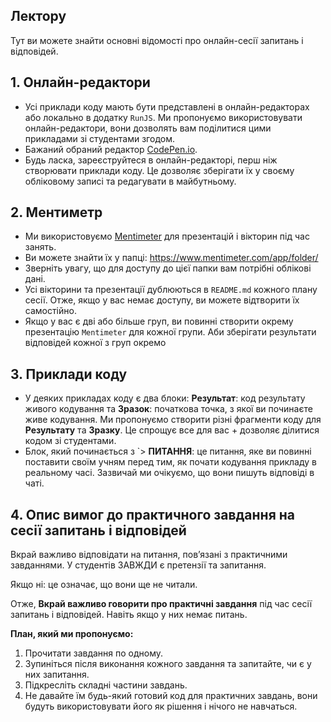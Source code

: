 ## Лектору

Тут ви можете знайти основні відомості про онлайн-сесії запитань і відповідей.

## 1. Онлайн-редактори

- Усі приклади коду мають бути представлені в онлайн-редакторах або локально в додатку `RunJS`. Ми пропонуємо використовувати онлайн-редактори, вони дозволять вам поділитися цими прикладами зі студентами згодом.
- Бажаний обраний редактор [CodePen.io](https://codepen.io/).
- Будь ласка, зареєструйтеся в онлайн-редакторі, перш ніж створювати приклади коду.
  Це дозволяє зберігати їх у своєму обліковому записі та редагувати в майбутньому.

## 2. Ментиметр

- Ми використовуємо [Mentimeter](https://www.mentimeter.com/) для презентацій і вікторин під час занять.
- Ви можете знайти їх у папці: https://www.mentimeter.com/app/folder/  
- Зверніть увагу, що для доступу до цієї папки вам потрібні облікові дані.
- Усі вікторини та презентації дублюються в `README.md` кожного плану сесії. Отже, якщо у вас немає доступу, ви можете відтворити їх самостійно.
- Якщо у вас є дві або більше груп, ви повинні створити окрему презентацію `Mentimeter` для кожної групи. Аби зберігати результати відповідей кожної з груп окремо

## 3. Приклади коду

- У деяких прикладах коду є два блоки: **Результат**: код результату живого кодування та **Зразок**: початкова точка, з якої ви починаєте живе кодування. Ми пропонуємо створити різні фрагменти коду для **Результату** та **Зразку**. Це спрощує все для вас + дозволяє ділитися кодом зі студентами.
- Блок, який починається з `> **ПИТАННЯ**: це питання, яке ви повинні поставити своїм учням перед тим, як почати кодування прикладу в реальному часі. Зазвичай ми очікуємо, що вони пишуть відповіді в чаті.

## 4. Опис вимог до практичного завдання на сесії запитань і відповідей

Вкрай важливо відповідати на питання, пов’язані з практичними завданнями. У студентів ЗАВЖДИ є претензії та запитання.

Якщо ні: це означає, що вони ще не читали.

Отже, **Вкрай важливо говорити про практичні завдання** під час сесії запитань і відповідей. Навіть якщо у них немає питань.

**План, який ми пропонуємо:**

1. Прочитати завдання по одному.
2. Зупиніться після виконання кожного завдання та запитайте, чи є у них запитання.
3. Підкресліть складні частини завдань.
4. Не давайте їм будь-який готовий код для практичних завдань, вони будуть використовувати його як рішення і нічого не навчаться.